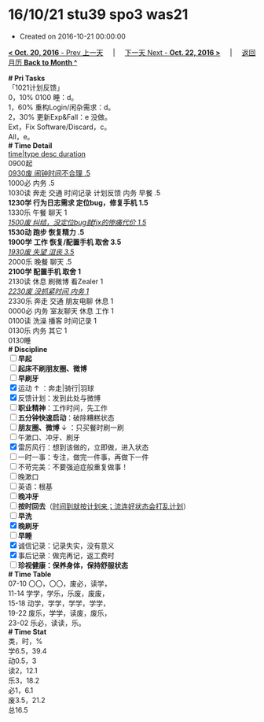 # 16/10/21 stu39 spo3 was21

- Created on 2016-10-21 00:00:00

[**< Oct. 20, 2016** - Prev 上一天](_archived/lifelogs/2016/10/d20.md) &nbsp; &nbsp; | &nbsp; &nbsp; [下一天 Next - **Oct. 22, 2016 >**](_archived/lifelogs/2016/10/d22.md) &nbsp; &nbsp; |  &nbsp; &nbsp; [返回月历 **Back to Month ^**](_archived/lifelogs/2016/10/index.md)
<br/><div><b># Pri Tasks</b></div><div>「1021计划反馈」</div><div>0，10% 0100 睡：d。</div><div>1，60% 重构Login/闲杂需求：d。</div><div>2，30% 更新Exp&amp;Fall：e 没做。</div><div>Ext，Fix Software/Discard，c。</div><div>All，e。</div><div><b># Time Detail</b></div><div><u>time|type desc duration</u></div><div>0900起</div><div><u>0930废 闹钟时间不合理 .5</u></div><div>1000必 内务 .5</div><div>1030读 奔走 交通 时间记录 计划反馈 内务 早餐 .5</div><div><b>1230学 行为日志需求 定位bug，修复手机 1.5</b></div><div>1330乐 午餐 聊天 1</div><div><u><i>1500废 纠结，没定位bug就fix的惨痛代价 1.5</i></u></div><div><b>1530动 跑步 恢复精力 .5</b></div><div><b>1900学</b> <b>工作</b> <b>恢复</b><b>/配置</b><b>手机 取舍 3.5</b></div><div><u><i>1930废 失望 沮丧 3.5</i></u></div><div>2000乐 晚餐 聊天 .5</div><div><b>2100学 配置手机 取舍 1</b></div><div>2130读 休息 刷微博 看Zealer 1</div><div><u><i>2230废 没抓紧时间 内务 1</i></u></div><div>2330乐 奔走 交通 朋友电聊 休息 1</div><div>0000必 内务 室友聊天 休息 工作 1</div><div>0100读 洗澡 播客 时间记录 1</div><div>0130乐 内务 其它 1</div><div>0130睡</div><div><b># Discipline</b></div><div><b><input type="checkbox"/></b><b>早起</b></div><div><input type="checkbox"/><b>起床不刷</b><b>朋友圈、微博</b></div><div><input type="checkbox"/><b>早刷牙</b></div><div><input checked="true" type="checkbox"/>运动 ↑ ：奔走|骑行|羽球</div><div><input checked="true" type="checkbox"/>反馈计划：发到此处与微博</div><div><input type="checkbox"/><b>职业精神</b>：工作时间，先工作</div><div><input type="checkbox"/><b>五分钟快速启动</b>：破除糟糕状态</div><div><input type="checkbox"/><b>朋友圈、微博</b> ↓ ：只买餐时刷一刷</div><div><input type="checkbox"/>午漱口、冲牙、刷牙</div><div><input checked="true" type="checkbox"/>雷厉风行：想到该做的，立即做，进入状态</div><div><input type="checkbox"/>一时一事：专注，做完一件事，再做下一件</div><div><input type="checkbox"/>不苛完美：不要强迫症般重复做事！</div><div><input type="checkbox"/>晚漱口</div><div><input type="checkbox"/>英语：根基</div><div><b><input type="checkbox"/></b><b>晚冲牙</b></div><div><u><input type="checkbox"/></u><b>按时回去</b>（<u>时间到就按计划来；流连好状态会打乱计划</u>）</div><div><input type="checkbox"/><b>早洗</b></div><div><b><input checked="true" type="checkbox"/></b><b>晚刷牙</b></div><div><input type="checkbox"/><b>早睡</b></div><div><input checked="true" type="checkbox"/>诚信记录：记录失实，没有意义</div><div><input checked="true" type="checkbox"/>事后记录：做完再记，返工费时</div><div><b><input type="checkbox"/></b><b>珍视健康：保养身体，保持舒服状态</b></div><div><b># Time Table</b></div><div>07-10 〇〇，〇〇，废必，读学，</div><div>11-14 学学，学乐，乐废，废废，</div><div>15-18 动学，学学，学学，学学，</div><div>19-22 废乐，学学，读废，废乐，</div><div>23-02 乐必，读读，乐。</div><div><b># Time Stat</b></div><div>类，时，%</div><div>学6.5，39.4</div><div>动0.5，3</div><div>读2，12.1</div><div>乐3，18.2</div><div>必1，6.1</div><div>废3.5，21.2</div><div>总16.5</div>
